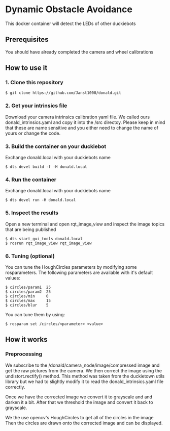 # Dynamic Obstacle Avoidance

This docker container will detect the LEDs of other duckiebots

## Prerequisites

You should have already completed the camera and wheel calibrations


## How to use it

### 1. Clone this repository

    $ git clone https://github.com/Janst1000/donald.git

### 2. Get your intrinsics file

Download your camera intrinsics calibration yaml file. We called ours donald_intrinsics.yaml and copy it into
the /src directoy. Please keep in mind that these are name sensitive and you either need to change the name of yours or change the code.


### 3. Build the container on your duckiebot

Exchange donald.local with your duckiebots name

    $ dts devel build -f -H donald.local


### 4. Run the container 

Exchange donald.local with your duckiebots name

    $ dts devel run -H donald.local

### 5. Inspect the results

Open a new terminal and open rqt_image_view and inspect the image topics that are being published

    $ dts start_gui_tools donald.local
    $ rosrun rqt_image_view rqt_image_view

### 6. Tuning (optional)

You can tune the HoughCircles parameters by modifying some rosparameters.
The following parameters are available with it's default values:

    $ circles/param1  25
    $ circles/param2  25
    $ circles/min     0
    $ circles/max     15
    $ circles/blur    5

You can tune them by using:

    $ rosparam set /circles/<parameter> <value>

## How it works

### Preprocessing

We subscribe to the /donald/camera_node/image/compressed image and get the raw pictures from the camera.
We then correct the image using the undistort.rectify() method. This method was taken from the duckietown utils
library but we had to slightly modify it to read the donald_intrinsics.yaml file correctly.

Once we have the corrected image we convert it to grayscale and and darken it a bit.
After that we threshold the image and convert it back to grayscale.

We the use opencv's HoughCircles to get all of the circles in the image
Then the circles are drawn onto the corrected image and can be displayed.